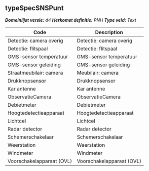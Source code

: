 ## typeSpecSNSPunt

*__Domeinlijst versie:__ d4*
*__Herkomst definitie:__ PNH*
*__Type veld:__ Text*

|__Code__ |__Description__	|
|	---	|	---	|
| Detectie: camera overig | Detectie: camera overig |
| Detectie: flitspaal | Detectie: flitspaal |
| GMS-sensor temperatuur | GMS-sensor temperatuur |
| GMS-sensor geleiding | GMS-sensor geleiding |
| Straatmeubilair: camera | Meubilair: camera |
| Drukknopsensor | Drukknopsensor |
| Kar antenne | Kar antenne |
| ObservatieCamera | ObservatieCamera |
| Debietmeter | Debietmeter |
| Hoogtedetectieapparaat | Hoogtedetectieapparaat |
| Lichtcel | Lichtcel |
| Radar detector | Radar detector |
| Schemerschakelaar | Schemerschakelaar |
| Weerstation | Weerstation |
| Windmeter | Windmeter |
| Voorschakelapparaat (OVL) | Voorschakelapparaat (OVL) |
